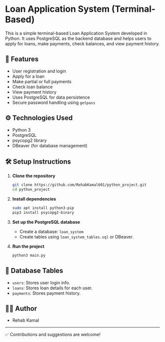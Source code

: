 # Loan Application System (Terminal-Based)

This is a simple terminal-based Loan Application System developed in Python. It uses PostgreSQL as the backend database and helps users to apply for loans, make payments, check balances, and view payment history.

## 📌 Features

- User registration and login
- Apply for a loan
- Make partial or full payments
- Check loan balance
- View payment history
- Uses PostgreSQL for data persistence
- Secure password handling using `getpass`

## ⚙️ Technologies Used

- Python 3
- PostgreSQL
- psycopg2 library
- DBeaver (for database management)

## 🛠️ Setup Instructions

1. **Clone the repository**
   ```bash
   git clone https://github.com/RehabKamal601/python_project.git
   cd python_project
   ```

2. **Install dependencies**
   ```bash
   sudo apt install python3-pip
   pip3 install psycopg2-binary
   ```

3. **Set up the PostgreSQL database**
   - Create a database: `loan_system`
   - Create tables using `loan_system_tables.sql` or DBeaver.

4. **Run the project**
   ```bash
   python3 main.py
   ```

## 📂 Database Tables

- `users`: Stores user login info.
- `loans`: Stores loan details for each user.
- `payments`: Stores payment history.

## 🙋‍♀️ Author

- Rehab Kamal

---

✅ Contributions and suggestions are welcome!
